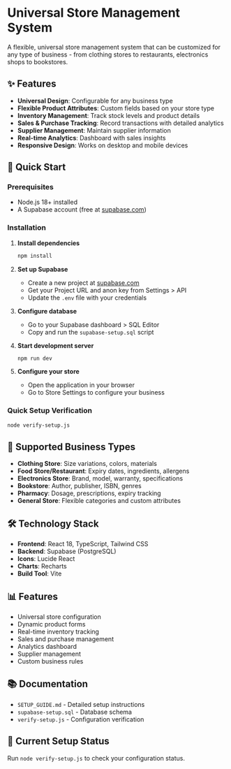 # Universal Store Management System

A flexible, universal store management system that can be customized for any type of business - from clothing stores to restaurants, electronics shops to bookstores.

## ✨ Features

- **Universal Design**: Configurable for any business type
- **Flexible Product Attributes**: Custom fields based on your store type
- **Inventory Management**: Track stock levels and product details
- **Sales & Purchase Tracking**: Record transactions with detailed analytics
- **Supplier Management**: Maintain supplier information
- **Real-time Analytics**: Dashboard with sales insights
- **Responsive Design**: Works on desktop and mobile devices

## 🚀 Quick Start

### Prerequisites
- Node.js 18+ installed
- A Supabase account (free at [supabase.com](https://supabase.com))

### Installation

1. **Install dependencies**
   ```bash
   npm install
   ```

2. **Set up Supabase**
   - Create a new project at [supabase.com](https://supabase.com)
   - Get your Project URL and anon key from Settings > API
   - Update the `.env` file with your credentials

3. **Configure database**
   - Go to your Supabase dashboard > SQL Editor
   - Copy and run the `supabase-setup.sql` script

4. **Start development server**
   ```bash
   npm run dev
   ```

5. **Configure your store**
   - Open the application in your browser
   - Go to Store Settings to configure your business

### Quick Setup Verification
```bash
node verify-setup.js
```

## 🏪 Supported Business Types

- **Clothing Store**: Size variations, colors, materials
- **Food Store/Restaurant**: Expiry dates, ingredients, allergens
- **Electronics Store**: Brand, model, warranty, specifications
- **Bookstore**: Author, publisher, ISBN, genres
- **Pharmacy**: Dosage, prescriptions, expiry tracking
- **General Store**: Flexible categories and custom attributes

## 🛠️ Technology Stack

- **Frontend**: React 18, TypeScript, Tailwind CSS
- **Backend**: Supabase (PostgreSQL)
- **Icons**: Lucide React
- **Charts**: Recharts
- **Build Tool**: Vite

## 📊 Features

- Universal store configuration
- Dynamic product forms
- Real-time inventory tracking
- Sales and purchase management
- Analytics dashboard
- Supplier management
- Custom business rules

## 📚 Documentation

- `SETUP_GUIDE.md` - Detailed setup instructions
- `supabase-setup.sql` - Database schema
- `verify-setup.js` - Configuration verification

## 🔧 Current Setup Status

Run `node verify-setup.js` to check your configuration status.
